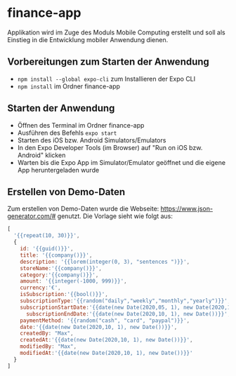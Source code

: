# finance-app
Applikation wird im Zuge des Moduls Mobile Computing erstellt und soll als Einstieg in die Entwicklung mobiler Anwendung dienen.

## Vorbereitungen zum Starten der Anwendung
- `npm install --global expo-cli` zum Installieren der Expo CLI
- `npm install` im Ordner finance-app

## Starten der Anwendung
- Öffnen des Terminal im Ordner finance-app
- Ausführen des Befehls `expo start`
- Starten des iOS bzw. Android Simulators/Emulators
- In den Expo Developer Tools (im Browser) auf "Run on iOS bzw. Android" klicken
- Warten bis die Expo App im Simulator/Emulator geöffnet und die eigene App heruntergeladen wurde

## Erstellen von Demo-Daten
Zum erstellen von Demo-Daten wurde die Webseite: https://www.json-generator.com/# genutzt. Die Vorlage sieht wie folgt aus:
```javascript
[
  '{{repeat(10, 30)}}',
  {
    id: '{{guid()}}',
    title: '{{company()}}',
    description: '{{lorem(integer(0, 3), "sentences ")}}',
    storeName:'{{company()}}',
    category:'{{company()}}',
    amount: '{{integer(-1000, 999)}}',
    currency:'€',
    isSubscription:'{{bool()}}',
    subscriptionType:'{{random("daily","weekly","monthly","yearly")}}',
    subscriptionStartDate:'{{date(new Date(2020,05, 1), new Date(2020,10, 1))}}',
	  subscriptionEndDate:'{{date(new Date(2020,10, 1), new Date())}}',
    paymentMethod: '{{random("cash", "card", "paypal")}}',
    date:'{{date(new Date(2020,10, 1), new Date())}}',
    createdBy: "Max",
    createdAt:'{{date(new Date(2020,10, 1), new Date())}}',
    modifiedBy: "Max",
    modifiedAt:'{{date(new Date(2020,10, 1), new Date())}}'
  }
]
```

